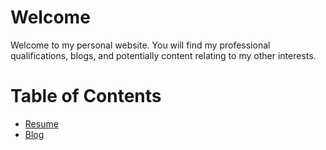 # Welcome

Welcome to my personal website.  You will find my professional qualifications, blogs, and potentially content relating to my other interests.  


# Table of Contents

* [Resume](resume.md)
* [Blog](bloghome.md)
